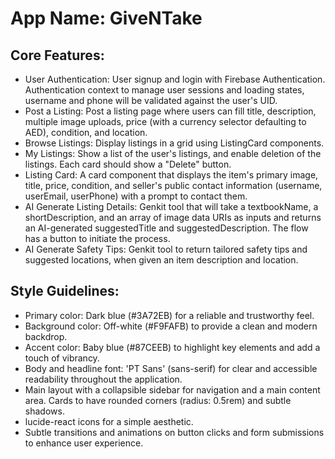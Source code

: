 # **App Name**: GiveNTake

## Core Features:

- User Authentication: User signup and login with Firebase Authentication. Authentication context to manage user sessions and loading states, username and phone will be validated against the user's UID.
- Post a Listing: Post a listing page where users can fill title, description, multiple image uploads, price (with a currency selector defaulting to AED), condition, and location.
- Browse Listings: Display listings in a grid using ListingCard components.
- My Listings: Show a list of the user's listings, and enable deletion of the listings. Each card should show a "Delete" button.
- Listing Card: A card component that displays the item's primary image, title, price, condition, and seller's public contact information (username, userEmail, userPhone) with a prompt to contact them.
- AI Generate Listing Details: Genkit tool that will take a textbookName, a shortDescription, and an array of image data URIs as inputs and returns an AI-generated suggestedTitle and suggestedDescription. The flow has a button to initiate the process.
- AI Generate Safety Tips: Genkit tool to return tailored safety tips and suggested locations, when given an item description and location.

## Style Guidelines:

- Primary color: Dark blue (#3A72EB) for a reliable and trustworthy feel.
- Background color: Off-white (#F9FAFB) to provide a clean and modern backdrop.
- Accent color: Baby blue (#87CEEB) to highlight key elements and add a touch of vibrancy.
- Body and headline font: 'PT Sans' (sans-serif) for clear and accessible readability throughout the application.
- Main layout with a collapsible sidebar for navigation and a main content area. Cards to have rounded corners (radius: 0.5rem) and subtle shadows.
- lucide-react icons for a simple aesthetic.
- Subtle transitions and animations on button clicks and form submissions to enhance user experience.